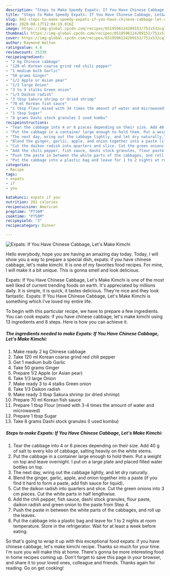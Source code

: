 ```yaml
---
description: "Steps to Make Speedy Expats: If You Have Chinese Cabbage, Let&amp;#39;s Make Kimchi"
title: "Steps to Make Speedy Expats: If You Have Chinese Cabbage, Let&amp;#39;s Make Kimchi"
slug: 842-steps-to-make-speedy-expats-if-you-have-chinese-cabbage-let-and-39-s-make-kimchi
date: 2020-08-17T12:04:19.016Z
image: https://img-global.cpcdn.com/recipes/6519596124209152/751x532cq70/expats-if-you-have-chinese-cabbage-lets-make-kimchi-recipe-main-photo.jpg
thumbnail: https://img-global.cpcdn.com/recipes/6519596124209152/751x532cq70/expats-if-you-have-chinese-cabbage-lets-make-kimchi-recipe-main-photo.jpg
cover: https://img-global.cpcdn.com/recipes/6519596124209152/751x532cq70/expats-if-you-have-chinese-cabbage-lets-make-kimchi-recipe-main-photo.jpg
author: Raymond Walton
ratingvalue: 4.6
reviewcount: 25338
recipeingredient:
- "2 kg Chinese cabbage"
- "120 ml Korean coarse grind red chili pepper"
- "1 medium bulb Garlic"
- "50 grams Ginger"
- "1/2 Apple or Asian pear"
- "1/3 large Onion"
- "3 to 4 stalks Green onion"
- "1/3 Daikon radish"
- "3 tbsp Sakura shrimp or dried shrimp"
- "70 ml Korean fish sauce"
- "1 tbsp Flour mixed with 34 times the amount of water and microwaved"
- "1 tbsp Sugar"
- "8 grams Dashi stock granules I used kombu"
recipeinstructions:
- "Tear the cabbage into 4 or 6 pieces depending on their size. Add 40 g of salt to every kilo of cabbage, salting heavily on the white stems."
- "Put the cabbage in a container large enough to hold them. Put a weight on top and leave overnight. I put on a large plate and placed filled water bottles on top."
- "The next day, wring out the cabbage lightly, and let dry naturally."
- "Blend the ginger, garlic, apple, and onion together into a paste (if you find it hard to form a paste, add fish sauce for liquid)."
- "Cut the daikon radish into quarters and slice. Cut the green onions into 3 cm pieces. Cut the white parts in half lengthwise."
- "Add the chili pepper, fish sauce, dashi stock granules, flour paste, daikon radish and green onion to the paste from Step 4."
- "Push the paste in between the white parts of the cabbages, and roll up the leaves."
- "Put the cabbage into a plastic bag and leave for 1 to 2 nights at room temperature. Store in the refrigerator. Wait for at least a week before eating."
categories:
- Recipe
tags:
- expats
- if
- you

katakunci: expats if you 
nutrition: 261 calories
recipecuisine: American
preptime: "PT16M"
cooktime: "PT50M"
recipeyield: "3"
recipecategory: Dinner

---
```



![Expats: If You Have Chinese Cabbage, Let&#39;s Make Kimchi](https://img-global.cpcdn.com/recipes/6519596124209152/751x532cq70/expats-if-you-have-chinese-cabbage-lets-make-kimchi-recipe-main-photo.jpg)

Hello everybody, hope you are having an amazing day today. Today, I will show you a way to prepare a special dish, expats: if you have chinese cabbage, let&#39;s make kimchi. It is one of my favorites food recipes. For mine, I will make it a bit unique. This is gonna smell and look delicious.

Expats: If You Have Chinese Cabbage, Let&#39;s Make Kimchi is one of the most well liked of current trending foods on earth. It's appreciated by millions daily. It is simple, it is quick, it tastes delicious. They're nice and they look fantastic. Expats: If You Have Chinese Cabbage, Let&#39;s Make Kimchi is something which I've loved my entire life.




To begin with this particular recipe, we have to prepare a few ingredients. You can cook expats: if you have chinese cabbage, let&#39;s make kimchi using 13 ingredients and 8 steps. Here is how you can achieve it.

<!--inarticleads1-->

##### The ingredients needed to make Expats: If You Have Chinese Cabbage, Let&#39;s Make Kimchi:

1. Make ready 2 kg Chinese cabbage
1. Take 120 ml Korean coarse grind red chili pepper
1. Get 1 medium bulb Garlic
1. Take 50 grams Ginger
1. Prepare 1/2 Apple (or Asian pear)
1. Take 1/3 large Onion
1. Make ready 3 to 4 stalks Green onion
1. Take 1/3 Daikon radish
1. Make ready 3 tbsp Sakura shrimp (or dried shrimp)
1. Prepare 70 ml Korean fish sauce
1. Prepare 1 tbsp Flour (mixed with 3-4 times the amount of water and microwaved)
1. Prepare 1 tbsp Sugar
1. Take 8 grams Dashi stock granules (I used kombu)




<!--inarticleads2-->

##### Steps to make Expats: If You Have Chinese Cabbage, Let&#39;s Make Kimchi:

1. Tear the cabbage into 4 or 6 pieces depending on their size. Add 40 g of salt to every kilo of cabbage, salting heavily on the white stems.
1. Put the cabbage in a container large enough to hold them. Put a weight on top and leave overnight. I put on a large plate and placed filled water bottles on top.
1. The next day, wring out the cabbage lightly, and let dry naturally.
1. Blend the ginger, garlic, apple, and onion together into a paste (if you find it hard to form a paste, add fish sauce for liquid).
1. Cut the daikon radish into quarters and slice. Cut the green onions into 3 cm pieces. Cut the white parts in half lengthwise.
1. Add the chili pepper, fish sauce, dashi stock granules, flour paste, daikon radish and green onion to the paste from Step 4.
1. Push the paste in between the white parts of the cabbages, and roll up the leaves.
1. Put the cabbage into a plastic bag and leave for 1 to 2 nights at room temperature. Store in the refrigerator. Wait for at least a week before eating.




So that's going to wrap it up with this exceptional food expats: if you have chinese cabbage, let&#39;s make kimchi recipe. Thanks so much for your time. I'm sure you will make this at home. There's gonna be more interesting food in home recipes coming up. Don't forget to save this page in your browser, and share it to your loved ones, colleague and friends. Thanks again for reading. Go on get cooking!
